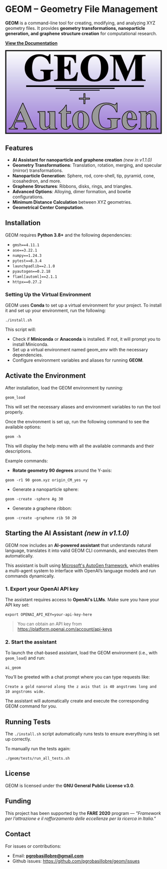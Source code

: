# GEOM – Geometry File Management

**GEOM** is a command-line tool for creating, modifying, and analyzing XYZ geometry files. It provides **geometry transformations, nanoparticle generation, and graphene structure creation** for computational research.

**[View the Documentation](https://geom-grobas.readthedocs.io/en/branch-v1.1.0)**

<p align="center">
  <img src="https://raw.githubusercontent.com/pgrobasillobre/geom/ai_agent/docs/_static/geom-logo-autogen.png" width="600">
</p>


## Features

- **AI Assistant for nanoparticle and graphene creation** *(new in v1.1.0)*
- **Geometry Transformations**: Translation, rotation, merging, and specular (mirror) transformations.
- **Nanoparticle Generation**: Sphere, rod, core-shell, tip, pyramid, cone, icosahedron, and more.
- **Graphene Structures**: Ribbons, disks, rings, and triangles.
- **Advanced Options**: Alloying, dimer formation, and bowtie configurations.
- **Minimum Distance Calculation** between XYZ geometries.
- **Geometrical Center Computation**.

## Installation

GEOM requires **Python 3.8+** and the following dependencies:

- `gmsh==4.11.1`
- `ase==3.22.1`
- `numpy==1.24.3`
- `pytest==8.3.4`
- `launchpadlib==2.1.0`
- `pyautogen==0.2.18`
- `flaml[automl]==2.1.1`
- `httpx==0.27.2`

### Setting Up the Virtual Environment
GEOM uses **Conda** to set up a virtual environment for your project. To install it and set up your environment, run the following:
```
./install.sh
```

This script will:

 - Check if **Miniconda** or **Anaconda** is installed. If not, it will prompt you to install Miniconda.
 - Set up a virtual environment named geom_env with the necessary dependencies.
 - Configure environment variables and aliases for running **GEOM**.

## Activate the Environment

After installation, load the GEOM environment by running:

```
geom_load
```

This will set the necessary aliases and environment variables to run the tool properly.

Once the environment is set up, run the following command to see the available options:

```
geom -h
```

This will display the help menu with all the available commands and their descriptions.

Example commands:

- **Rotate geometry 90 degrees** around the Y-axis:

```
geom -r1 90 geom.xyz origin_CM_yes +y
```

- Generate a nanoparticle sphere:

```
geom -create -sphere Ag 30
```

- Generate a graphene ribbon: 

```
geom -create -graphene rib 50 20
```

## Starting the AI Assistant *(new in v1.1.0)*

GEOM now includes an **AI-powered assistant** that understands natural language, translates it into valid GEOM CLI commands, and executes them automatically.

This assistant is built using [Microsoft's AutoGen framework](https://github.com/microsoft/autogen), which enables a multi-agent system to interface with OpenAI’s language models and run commands dynamically.

### 1. Export your OpenAI API key

The assistant requires access to **OpenAI's LLMs**. Make sure you have your API key set:

```
export OPENAI_API_KEY=your-api-key-here
```

> You can obtain an API key from https://platform.openai.com/account/api-keys

### 2. Start the assistant

To launch the chat-based assistant, load the GEOM environment (i.e., with `geom_load`) and run:

```
ai_geom
```

You’ll be greeted with a chat prompt where you can type requests like:


```
Create a gold nanorod along the z axis that is 40 angstroms long and 10 angstroms wide.
```

The assistant will automatically create and execute the corresponding GEOM command for you.


## Running Tests

The `./install.sh` script automatically runs tests to ensure everything is set up correctly.


To manually run the tests again:

```
./geom/tests/run_all_tests.sh
```

## License

GEOM is licensed under the **GNU General Public License v3.0**.

## Funding

This project has been supported by the **FARE 2020** program — *"Framework per l’attrazione e il rafforzamento delle eccellenze per la ricerca in Italia."*

## Contact

For issues or contributions:

- Email: **pgrobasillobre@gmail.com**
- Github issues: https://github.com/pgrobasillobre/geom/issues
